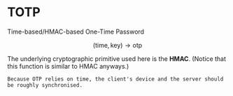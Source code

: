 # TOTP

Time-based/HMAC-based One-Time Password

$$
(\text{time}, \text{key}) \rightarrow \text{otp}
$$

The underlying cryptographic primitive used here is the **HMAC**. (Notice that this function is similar to HMAC anyways.)

```admonish note
Because OTP relies on time, the client's device and the server should be roughly synchronised.
```
